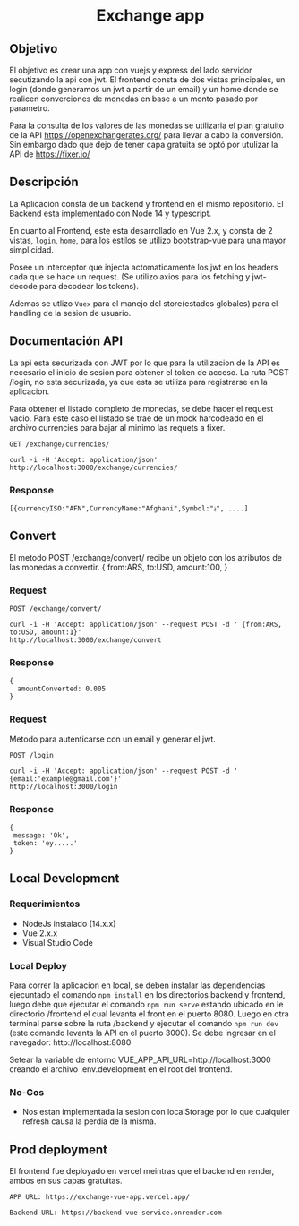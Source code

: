 <div align="center">  
  <h1>Exchange app</h1>
</div>

## Objetivo
El objetivo es crear una app con vuejs y express del lado servidor secutizando la api con jwt. El frontend consta de dos vistas principales, un login (donde generamos un jwt a partir de un email) y un home donde se realicen converciones de monedas en base a un monto pasado por parametro.

Para la consulta de los valores de las monedas se  utilizaria el plan gratuito de la API https://openexchangerates.org/ para llevar a cabo la conversión. Sin embargo dado que dejo de tener capa gratuita se optó por utulizar la API de https://fixer.io/

## Descripción
La Aplicacion consta de un backend y frontend en el mismo repositorio.
El Backend esta implementado con Node 14 y typescript.

En cuanto al Frontend, este esta desarrollado en Vue 2.x, y consta de 2 vistas, `login`, `home`, para los estilos se utilizo bootstrap-vue para una mayor simplicidad.

Posee un interceptor que injecta actomaticamente los jwt  en los headers cada que se hace un request. (Se utilizo axios para los fetching y jwt-decode para decodear los tokens).

Ademas se utlizo `Vuex` para el manejo del store(estados globales) para el handling de la sesion de usuario.




## Documentación API
La api esta securizada con JWT  por lo que para la utilizacion de la API es necesario el inicio de sesion para obtener el token de acceso.
La ruta POST /login, no esta securizada, ya que esta se utiliza para registrarse en la aplicacion.

Para obtener el listado completo de monedas, se debe hacer el request vacio.
Para este caso el listado se trae de un mock harcodeado en el archivo currencies para bajar al minimo las requets a fixer.

`GET /exchange/currencies/`

    curl -i -H 'Accept: application/json' http://localhost:3000/exchange/currencies/

### Response

    [{currencyISO:"AFN",CurrencyName:"Afghani",Symbol:"؋", ....]


## Convert
El metodo POST /exchange/convert/ recibe un objeto con los atributos de las monedas a convertir.
    {
      from:ARS,
      to:USD,
      amount:100,
    }

### Request

`POST /exchange/convert/`

    curl -i -H 'Accept: application/json' --request POST -d ' {from:ARS, to:USD, amount:1}'
    http://localhost:3000/exchange/convert

### Response
    {
      amountConverted: 0.005   
    }
    


### Request

Metodo para autenticarse con un email y generar el jwt.

`POST /login`

    curl -i -H 'Accept: application/json' --request POST -d ' {email:'example@gmail.com'}'
    http://localhost:3000/login

### Response
    {
     message: 'Ok',
     token: 'ey.....'
    }


## Local Development

### Requerimientos
- NodeJs instalado (14.x.x)
- Vue 2.x.x
- Visual Studio Code



### Local Deploy
Para correr la aplicacion en local, se deben instalar las dependencias ejecuntado el comando `npm install` en los directorios backend y frontend, luego 
debe que ejecutar el comando `npm run serve` estando ubicado en le directorio /frontend el cual levanta el front en el puerto 8080. Luego en otra terminal parse sobre la ruta /backend y ejecutar el comando `npm run dev` (este comando levanta la API en el puerto 3000).
Se debe ingresar en el navegador: http://localhost:8080

Setear la variable de entorno VUE_APP_API_URL=http://localhost:3000 creando el archivo .env.development en el root del frontend.


### No-Gos
* Nos estan implementada la sesion con localStorage por lo que cualquier refresh causa la perdia de la misma.

## Prod deployment
El frontend fue deployado en vercel meintras que el backend en render, ambos en sus capas gratuitas.

`APP URL: https://exchange-vue-app.vercel.app/`

`Backend URL: https://backend-vue-service.onrender.com`
